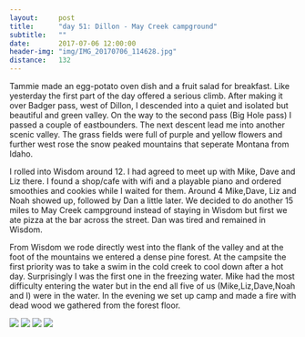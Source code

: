 ```yaml
---
layout:     post
title:      "day 51: Dillon - May Creek campground"
subtitle:   ""
date:       2017-07-06 12:00:00
header-img: "img/IMG_20170706_114628.jpg"
distance:   132
---
```


Tammie made an egg-potato oven dish and a fruit salad for breakfast.
Like yesterday the first part of the day offered a serious climb.
After making it over Badger pass, west of Dillon, I descended into a quiet and isolated but beautiful and green valley.
On the way to the second pass (Big Hole pass) I passed a couple of eastbounders.
The next descent lead me into another scenic valley.
The grass fields were full of purple and yellow flowers and further west rose the snow peaked mountains that seperate Montana from Idaho.

I rolled into Wisdom around 12.
I had agreed to meet up with Mike, Dave and Liz there.
I found a shop/cafe with wifi and a playable piano and ordered smoothies and cookies while I waited for them.
Around 4 Mike,Dave, Liz and Noah showed up, followed by Dan a little later.
We decided to do another 15 miles to May Creek campground instead of staying in Wisdom but first we ate pizza at the bar across the street.
Dan was tired and remained in Wisdom.

From Wisdom we rode directly west into the flank of the valley and at the foot of the mountains we entered a dense pine forest.
At the campsite the first priority was to take a swim in the cold creek to cool down after a hot day.
Surprisingly I was the first one in the freezing water.
Mike had the most difficulty entering the water but in the end all five of us (Mike,Liz,Dave,Noah and I) were in the water.
In the evening we set up camp and made a fire with dead wood we gathered from the forest floor.


<img src="{{ site.baseurl }}/img/IMG_20170706_084140.jpg">
<span class="caption text-muted"></span>


<img src="{{ site.baseurl }}/img/IMG_20170706_094025.jpg">
<span class="caption text-muted"></span>


<img src="{{ site.baseurl }}/img/IMG_20170706_102715.jpg">
<span class="caption text-muted"></span>

<img src="{{ site.baseurl }}/img/IMG_20170706_181754.jpg">
<span class="caption text-muted"></span>

